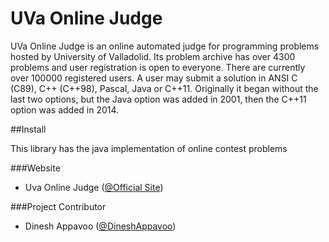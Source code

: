 UVa Online Judge 
=================

UVa Online Judge is an online automated judge for programming problems hosted by University of Valladolid. Its problem 
archive has over 4300 problems and user registration is open to everyone. There are currently over 100000 registered users. 
A user may submit a solution in ANSI C (C89), C++ (C++98), Pascal, Java or C++11. Originally it began without the last two 
options, but the Java option was added in 2001, then the C++11 option was added in 2014.

##Install

This library has the java implementation of online contest problems

###Website

* Uva Online Judge ([@Official Site](http://uva.onlinejudge.org/))
  
###Project Contributor

* Dinesh Appavoo ([@DineshAppavoo](https://twitter.com/DineshAppavoo))
